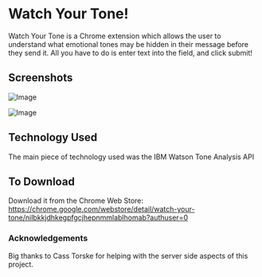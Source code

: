 # Watch Your Tone!
Watch Your Tone is a Chrome extension which allows the user to understand what emotional tones may be hidden in their message before they send it.  All you have to do is enter text into the field, and click submit!

## Screenshots

![Image](http://imgur.com/yfXIJXn.jpg)

![Image](http://imgur.com/3xN0Bnx.jpg)

## Technology Used
The main piece of technology used was the IBM Watson Tone Analysis API

## To Download
Download it from the Chrome Web Store: https://chrome.google.com/webstore/detail/watch-your-tone/nilbkkjdhkegpfgcjhepnmmlablhomab?authuser=0

### Acknowledgements 
Big thanks to Cass Torske for helping with the server side aspects of this project.
